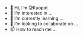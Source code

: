 - 👋 Hi, I’m @Ruopot
- 👀 I’m interested in ...
- 🌱 I’m currently learning ...
- 💞️ I’m looking to collaborate on ...
- 📫 How to reach me ...

<!---
Ruopot/Ruopot is a ✨ special ✨ repository because its `README.md` (this file) appears on your GitHub profile.
You can click the Preview link to take a look at your changes.
--->
